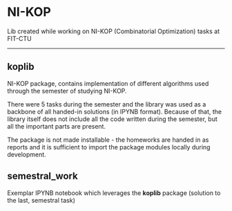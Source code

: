 # NI-KOP

Lib created while working on NI-KOP (Combinatorial Optimization) tasks at FIT-CTU

<hr/>

## koplib

NI-KOP package, contains implementation of different algorithms used through the semester of studying NI-KOP. 

There were 5 tasks during the semester and the library was used as a backbone of all handed-in solutions (in IPYNB format). Because of that, the library itself does not include all the code written during the semester, but all the important parts are present. 

The package is not made installable - the homeworks are handed in as reports and it is sufficient to import the package modules locally during development. 

## semestral_work

Exemplar IPYNB notebook which leverages the **koplib** package (solution to the last, semestral task)

